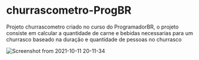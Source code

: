 # churrascometro-ProgBR
Projeto churrascometro criado no curso do ProgramadorBR, o projeto consiste em calcular a quantidade de carne e bebidas necessarias para um churrasco baseado na duração e quantidade de pessoas no churrasco

![Screenshot from 2021-10-11 20-11-34](https://user-images.githubusercontent.com/79015823/136866082-6a310838-4b09-4978-be66-a4e4636d35ae.png)
